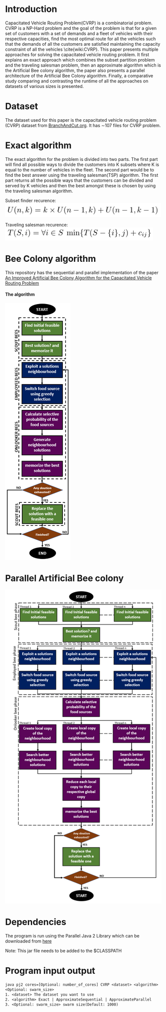 # Introduction

Capacitated Vehicle Routing Problem(CVRP) is a combinatorial problem. CVRP is a NP-Hard problem and the goal of the problem is that for a given set of customers with a set of demands and a fleet of vehicles with their respective capacities, find the most optimal route for all the vehicles such that the demands of all the customers are satisfied maintaining the capacity constraint of all the vehicles \cite{wiki:CVRP}. This paper presents multiple approaches for solving the capacitated vehicle routing problem. It first explains an exact approach which combines the subset partition problem and the traveling salesman problem, then an approximate algorithm which is the Artificial Bee colony algorithm, the paper also presents a parallel architecture of the Artificial Bee Colony algorithm. Finally, a comparative study comparing and contrasting the runtime of all the approaches on datasets of various sizes is presented.

# Dataset

 The dataset used for this paper is the capacitated vehicle routing problem (CVRP) dataset from [BranchAndCut.org](https://www.coin-or.org/SYMPHONY/branchandcut/VRP/data/index.htm.old). It has ∼107 files for CVRP problem.

 # Exact algorithm

 The exact algorithm for the problem is divided into two parts. The first part will find all possible ways to divide the customers into K subsets where K is equal to the number of vehicles in the fleet. The second part would be to find the best answer using the traveling salesman(TSP) algorithm. The first part returns all the possible ways that the customers can be divided and served by K vehicles and then the best amongst these is chosen by using the traveling salesman algorithm.

 Subset finder recurence: ![alt text](report/final_report/picatures/subset.png "Subset finder")

 Traveling salesman recurence: ![alt text](report/final_report/picatures/travelling.png "Subset finder")

 # Bee Colony algorithm
 This repository has the sequential and parallel implementation of the paper [An Improved Artificial Bee Colony Algorithm for the Capacitated Vehicle Routing Problem](https://ieeexplore.ieee.org/document/7379503)

 #### The algorithm
 ![alt text](report/final_report/picatures/algo.PNG "sequential algorithm")

 # Parallel Artificial Bee colony
 ![alt text](report/final_report/picatures/algo_paralle.PNG "sequential algorithm")


# Dependencies

The program is run using the Parallel Java 2 Library which can be downloaded from [here](https://www.cs.rit.edu/~ark/pj2.shtml)

Note: This jar file needs to be added to the $CLASSPATH

# Program input output

```
java pj2 cores=[Optional: number_of_cores] CVRP <dataset> <algorithm> <Optional: swarm_size>
1. <dataset> The dataset you want to use
2. <algorithm> Exact | ApproximateSequential | ApproximateParallel
3. <Optional: swarm_size> swarm size(Default: 1000)
```
